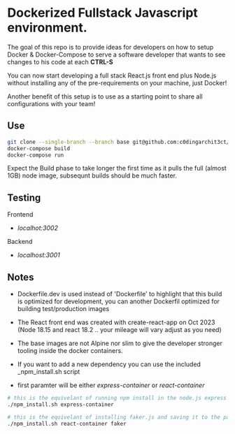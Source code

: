 # Dockerized Fullstack Javascript environment.

The goal of this repo is to provide ideas for developers on how to setup Docker & Docker-Compose to serve a software developer that wants to see changes to his code at each **CTRL-S**

You can now start developing a full stack React.js front end plus Node.js without installing any of the pre-requirements on your machine, just Docker!

Another benefit of this setup is to use as a starting point to share all configurations with your team!

## Use

```bash
git clone --single-branch --branch base git@github.com:c0dingarchit3ct/dockerized-javascript-fullstack.git
docker-compose build
docker-compose run
```

Expect the Build phase to take longer the first time as it pulls the full (almost 1GB) node image, subsequnt builds should be much faster.

## Testing

Frontend

- _localhot:3002_

Backend

- _localhost:3001_

## Notes

- Dockerfile.dev is used instead of 'Dockerfile' to highlight that this build is optimized for development, you can another Dockerfil optimized for building test/production images
- The React front end was created with create-react-app on Oct 2023 (Node 18.15 and react 18.2 .. your mileage will vary adjust as you need)

- The base images are not Alpine nor slim to give the developer stronger tooling inside the docker containers.

* If you want to add a new dependency you can use the included _npm_install.sh script

* first paramter will be either _express-container_ or _react-container_

```bash
# this is the equivelant of running npm install in the node.js express container
./npm_install.sh express-container

# this is the equivelant of installing faker.js and saving it to the package.json of the react container
./npm_install.sh react-container faker
```
